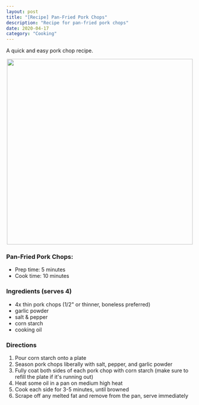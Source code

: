 ```yaml
---
layout: post
title: "[Recipe] Pan-Fried Pork Chops"
description: "Recipe for pan-fried pork chops"
date: 2020-04-17
category: "Cooking"
---
```

A quick and easy pork chop recipe.

<!-- more -->

<p align="center">
  <img height="500" src="https://yangdanny97.github.io/misc/cooking/porkchops.JPG">
</p>

### Pan-Fried Pork Chops:
- Prep time: 5 minutes
- Cook time: 10 minutes

### Ingredients (serves 4)
- 4x thin pork chops (1/2" or thinner, boneless preferred)
- garlic powder
- salt & pepper
- corn starch
- cooking oil

### Directions
1. Pour corn starch onto a plate
2. Season pork chops liberally with salt, pepper, and garlic powder
3. Fully coat both sides of each pork chop with corn starch (make sure to refill the plate if it's running out)
4. Heat some oil in a pan on medium high heat
5. Cook each side for 3-5 minutes, until browned
6. Scrape off any melted fat and remove from the pan, serve immediately
